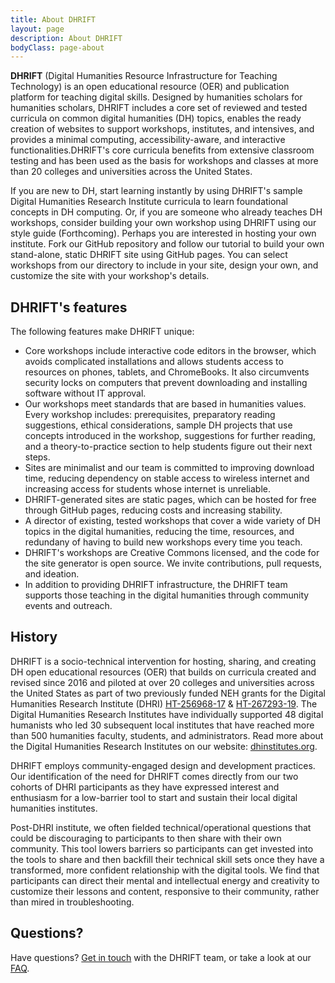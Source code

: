 ```yaml
---
title: About DHRIFT
layout: page
description: About DHRIFT
bodyClass: page-about
---
```


**DHRIFT** (Digital Humanities Resource Infrastructure for Teaching Technology) is an open educational resource (OER) and publication platform for teaching digital skills. Designed by humanities scholars for humanities scholars, DHRIFT includes a core set of reviewed and tested curricula on common digital humanities (DH) topics, enables the ready creation of websites to support workshops, institutes, and intensives, and provides a minimal computing, accessibility-aware, and interactive functionalities.DHRIFT's core curricula benefits from extensive classroom testing and has been used as the basis for workshops and classes at more than 20 colleges and universities across the United States.

If you are new to DH, start learning instantly by using DHRIFT's sample Digital Humanities Research Institute curricula to learn foundational concepts in DH computing. Or, if you are someone who already teaches DH workshops, consider building your own workshop using DHRIFT using our style guide (Forthcoming). Perhaps you are interested in hosting your own institute. Fork our GitHub repository and follow our tutorial to build your own stand-alone, static DHRIFT site using GitHub pages. You can select workshops from our directory to include in your site, design your own, and customize the site with your workshop's details.

## DHRIFT's features

The following features make DHRIFT unique:

- Core workshops include interactive code editors in the browser, which avoids complicated installations and allows students access to resources on phones, tablets, and ChromeBooks. It also circumvents security locks on computers that prevent downloading and installing software without IT approval.
- Our workshops meet standards that are based in humanities values. Every workshop includes: prerequisites, preparatory reading suggestions, ethical considerations, sample DH projects that use concepts introduced in the workshop, suggestions for further reading, and a theory-to-practice section to help students figure out their next steps.
- Sites are minimalist and our team is committed to improving download time, reducing dependency on stable access to wireless internet and increasing access for students whose internet is unreliable.
- DHRIFT-generated sites are static pages, which can be hosted for free through GitHub pages, reducing costs and increasing stability.
- A director of existing, tested workshops that cover a wide variety of DH topics in the digital humanities, reducing the time, resources, and redundany of having to build new workshops every time you teach.
- DHRIFT's workshops are Creative Commons licensed, and the code for the site generator is open source. We invite contributions, pull requests, and ideation.
- In addition to providing DHRIFT infrastructure, the DHRIFT team supports those teaching in the digital humanities through community events and outreach.

## History

DHRIFT is a socio-technical intervention for hosting, sharing, and creating DH open educational resources (OER) that builds on curricula created and revised since 2016 and piloted at over 20 colleges and universities across the United States as part of two previously funded NEH grants for the Digital Humanities Research Institute (DHRI) [HT-256968-17](https://securegrants.neh.gov/publicquery/main.aspx?f=1&gn=HT-256968-17) & [HT-267293-19](https://securegrants.neh.gov/publicquery/main.aspx?f=1&gn=HT-267293-19). The Digital Humanities Research Institutes have individually supported 48 digital humanists who led 30 subsequent local institutes that have reached more than 500 humanities faculty, students, and administrators. Read more about the Digital Humanities Research Institutes on our website: [dhinstitutes.org](https://dhinstitutes.org).

DHRIFT employs community-engaged design and development practices. Our identification of the need for DHRIFT comes directly from our two cohorts of DHRI participants as they have expressed interest and enthusiasm for a low-barrier tool to start and sustain their local digital humanities institutes. 

Post-DHRI institute, we often fielded technical/operational questions that could be discouraging to participants to then share with their own community. This tool lowers barriers so participants can get invested into the tools to share and then backfill their technical skill sets once they have a transformed, more confident relationship with the digital tools. We find that participants can direct their mental and intellectual energy and creativity to customize their lessons and content, responsive to their community, rather than mired in troubleshooting.

<!-- At first, DHRI content was written in markdown and formatted to be used directly on the GitHub readme pages (still available e.g. here). Feedback from participants indicated that GitHub was a difficult interface to get used to and created additional overhead for learners trying to grapple with both the material and its format. In response to the global pandemic in 2020, the GC’s institutes team pivoted from preparing a face-to-face learning experience to remote instruction, prompting a 10-week sprint to produce the DHRI Curriculum website to support our 2021 virtual institute. Our objectives were to present the material with greater clarity and less frustration for the user, and secondarily to make it possible for others to repurpose the content for their own institutes. Because of the developer’s experience with Python, we decided to build the project using the Django web framework and Agile methodology, rapidly developing features according to an evolving spec. The current curriculum website which was used in summer 2021 for the NEH DHRI and in January for the GC’s Digital Research institute was well received by students. 
The DHRI coordinators, however, have felt that the processes of working with, updating, and teaching from the website were more awkward than necessary, and 2021 Community Leaders have not been able to reproduce their own versions of the site for local institutes. An entire build process is necessary after every change, and the process is both fragile and difficult to fix when broken.

To improve the experience for coordinators and learners, a new version of the website is now in development that will draw from technologies used for flat blogging, integrating interactive site elements through web assembly tools, screenshots with annotations, and new site creation that is largely automated. The intention is to make a more robust build process, multi-modal interaction to facilitate self-guided learning as well as a presentation mode, and interactive code examples that allow users to edit and run their own code. Rather than Python and Django, the version in development is based in JavaScript and Next.js. Being a static generated site, it allows DHRI leaders to very rapidly create their own institution-specific version of our site without any programming knowledge. Rather, using the learning about Git and Github that we provide in our lessons, workshop leaders can clone and deploy with a couple of clicks. -->

## Questions?

Have questions? [Get in touch](/contact) with the DHRIFT team, or take a look at our [FAQ](/faq).
